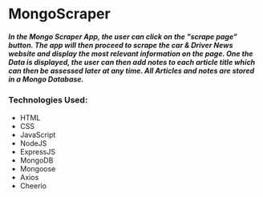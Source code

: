 # MongoScraper

##### In the Mongo Scraper App, the user can click on the "scrape page" button. The app will then proceed to scrape the car & Driver News website and display the most relevant information on the page. One the Data is displayed, the user can then add notes to each article title which can then be assessed later at any time. All Articles and notes are stored in a Mongo Database. 

### Technologies Used:

* HTML
* CSS
* JavaScript
* NodeJS
* ExpressJS
* MongoDB 
* Mongoose
* Axios 
* Cheerio 

